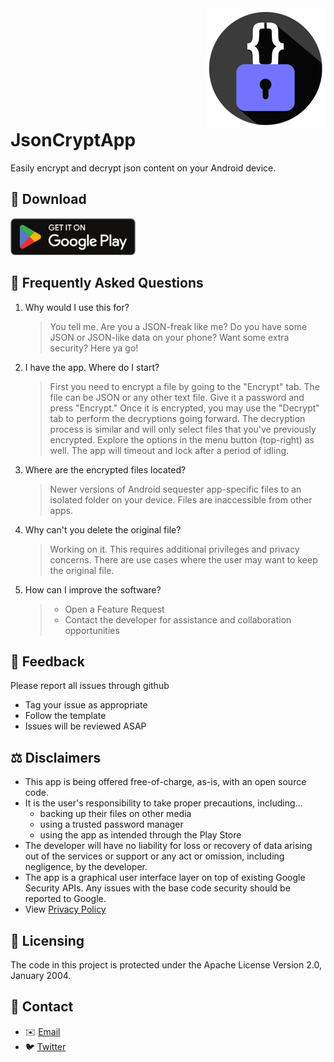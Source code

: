 <div style="text-align: right;margin-bottom:-40px">
<img src="design/logo_192.png"/>
</div>

# JsonCryptApp
Easily encrypt and decrypt json content on your Android device.

## 📱 Download
<a href="https://play.google.com" target="_blank"><img src="store/store.png" width="200px"/></a>
## 🤷 Frequently Asked Questions
1. Why would I use this for?
   > You tell me. Are you a JSON-freak like me? Do you have some JSON or JSON-like data on your phone? Want some extra security? Here ya go!
1. I have the app. Where do I start?
   > First you need to encrypt a file by going to the "Encrypt" tab. The file can be JSON or any other text file. Give it a password and press "Encrypt."
   > Once it is encrypted, you may use the "Decrypt" tab to perform the decryptions going forward. The decryption process is similar and will only select files that you've previously encrypted.
   > Explore the options in the menu button (top-right) as well. The app will timeout and lock after a period of idling.
1. Where are the encrypted files located?
   > Newer versions of Android sequester app-specific files to an isolated folder on your device. Files are inaccessible from other apps.

1. Why can't you delete the original file?
   > Working on it. This requires additional privileges and privacy concerns. There are use cases where the user may want to keep the original file.

1. How can I improve the software?
   >   - Open a Feature Request
   >   - Contact the developer for assistance and collaboration opportunities

## 🐛 Feedback
Please report all issues through github
- Tag your issue as appropriate
- Follow the template
- Issues will be reviewed ASAP

## ⚖️ Disclaimers
- This app is being offered free-of-charge, as-is, with an open source code.
- It is the user's responsibility to take proper precautions, including...
   - backing up their files on other media 
   - using a trusted password manager
   - using the app as intended through the Play Store
- The developer will have no liability for loss or recovery of data arising out of the services or support or any act or omission, including negligence, by the developer.
- The app is a graphical user interface layer on top of existing Google Security APIs. Any issues with the base code security should be reported to Google.
- View [Privacy Policy](https://github.com/whirledsol/JsonCrypt/blob/master/PRIVACY.md)

## 📄 Licensing
The code in this project is protected under the Apache License Version 2.0, January 2004.

## 💬 Contact
- ✉️ [Email](mailto:chat@willrhod.es)
- 🐦 [Twitter](https://www.twitter.com/whirledsol)
